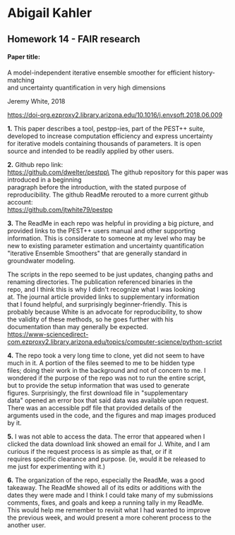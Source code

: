 # Abigail Kahler
## Homework 14 - FAIR research

#### Paper title:
A model-independent iterative ensemble smoother for efficient history-matching\
and uncertainty quantification in very high dimensions

Jeremy White, 2018

https://doi-org.ezproxy2.library.arizona.edu/10.1016/j.envsoft.2018.06.009


**1.**
This paper describes a tool, pestpp-ies, part of the PEST++ suite,\
developed to increase computation efficiency and express uncertainty\
for iterative models containing thousands of parameters. It is open\
source and intended to be readily applied by other users.

**2.**
Github repo link:\
https://github.com/dwelter/pestpp\
The github repository for this paper was introduced in a beginning\
paragraph before the introduction, with the stated purpose of\
reproducibility. The github ReadMe rerouted to a more current github\
account:\
https://github.com/jtwhite79/pestpp

**3.**
The ReadMe in each repo was helpful in providing a big picture, and\
provided links to the PEST++ users manual and other supporting\
information. This is considerate to someone at my level who may be\
new to existing parameter estimation and uncertainty quantification\
"iterative Ensemble Smoothers" that are generally standard in\
groundwater modeling.

The scripts in the repo seemed to be just updates, changing paths and\
renaming directories. The publication referenced binaries in the\
repo, and I think this is why I didn't recognize what I was looking\
at. The journal article provided links to supplementary information\
that I found helpful, and surprisingly beginner-friendly. This is\
probably because White is an advocate for reproducibility, to show\
the validity of these methods, so he goes further with his\
documentation than may generally be expected.\
https://www-sciencedirect-com.ezproxy2.library.arizona.edu/topics/computer-science/python-script

**4.**
The repo took a very long time to clone, yet did not seem to have\
much in it. A portion of the files seemed to me to be hidden type\
files; doing their work in the background and not of concern to me. I\
wondered if the purpose of the repo was not to run the entire script,\
but to provide the setup information that was used to generate\
figures. Surprisingly, the first download file in "supplementary\
data" opened an error box that said data was available upon request.\
There was an accessible pdf file that provided details of the\
arguments used in the code, and the figures and map images produced\
by it.

**5.**
I was not able to access the data. The error that appeared when I\
clicked the data download link showed an email for J. White, and I am\
curious if the request process is as simple as that, or if it\
requires specific clearance and purpose. (ie, would it be released to\
  me just for experimenting with it.)

**6.**
The organization of the repo, especially the ReadMe, was a good\
takeaway. The ReadMe showed all of its edits or additions with the\
dates they were made and I think I could take many of my submissions\
comments, fixes, and goals and keep a running tally in my ReadMe.\
This would help me remember to revisit what I had wanted to improve\
the previous week, and would present a more coherent process to the\
another user.
